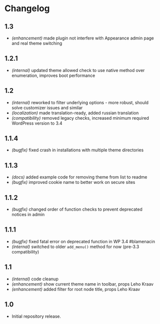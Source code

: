 # Changelog

## 1.3
* _(enhancement)_ made plugin not interfere with Appearance admin page and real theme switching

## 1.2.1
* _(internal)_ updated theme allowed check to use native method over enumeration, improves boot performance

## 1.2
* _(internal)_ reworked to filter underlying options - more robust, should solve customizer issues and similar
* _(localization)_ made translation-ready, added russian translation
* _(compatibility)_ removed legacy checks, increased minimum required WordPress version to 3.4

## 1.1.4
* _(bugfix)_ fixed crash in installations with multiple theme directories

## 1.1.3
* _(docs)_ added example code for removing theme from list to readme
* _(bugfix)_ improved cookie name to better work on secure sites

## 1.1.2
* _(bugfix)_ changed order of function checks to prevent deprecated notices in admin

## 1.1.1
* _(bugfix)_ fixed fatal error on deprecated function in WP 3.4 #blamenacin
* _(internal)_ switched to older `add_menu()` method for now (pre-3.3 compatibility)

## 1.1
* _(internal)_ code cleanup
* _(enhancement)_ show current theme name in toolbar, props Leho Kraav
* _(enhancement)_ added filter for root node title, props Leho Kraav

## 1.0
* Initial repository release.